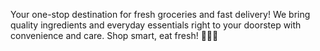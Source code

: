  Your one-stop destination for fresh groceries and fast delivery! We bring quality ingredients and everyday essentials right to your doorstep with convenience and care. Shop smart, eat fresh! 🚀🥦🍎

